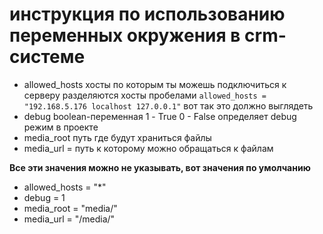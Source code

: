 # инструкция по использованию переменных окружения в crm-системе
- allowed_hosts
  хосты по которым ты можешь подключиться к серверу разделяются хосты пробелами
  `allowed_hosts = "192.168.5.176 localhost 127.0.0.1"` вот так это должно выглядеть
- debug boolean-переменная 1 - True 0 - False определяет debug режим в проекте
- media_root путь где будут храниться файлы
- media_url = путь к которому можно обращаться к файлам 

**Все эти значения можно не указывать, вот значения по умолчанию**
- allowed_hosts = "*"
- debug = 1
- media_root = "media/"
- media_url = "/media/"